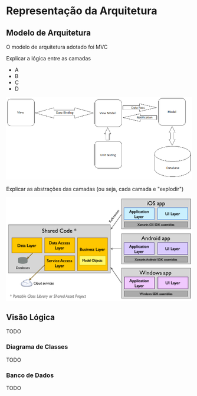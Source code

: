 # Representação da Arquitetura

## Modelo de Arquitetura

O modelo de arquitetura adotado foi MVC

Explicar a lógica entre as camadas

* A
* B
* C
* D

![Arquitetura da Solução](.gitbook/assets/image.png)

Explicar as abstrações das camadas \(ou seja, cada camada e "explodir"\)

![](.gitbook/assets/image%20%281%29.png)

## Visão Lógica
TODO

### Diagrama de Classes
TODO

### Banco de Dados
TODO
